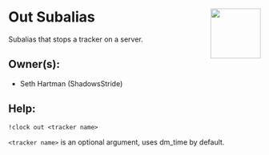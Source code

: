 <h1>Out Subalias<img align="right" src="../image.png" width="100px"></h1>

Subalias that stops a tracker on a server.

## Owner(s):
- Seth Hartman (ShadowsStride)

## Help:
`!clock out <tracker name>`

`<tracker name>` is an optional argument, uses dm_time by default.